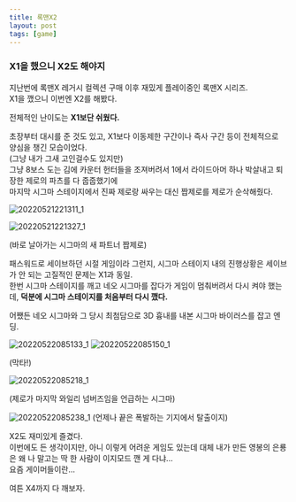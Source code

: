 ```yaml
---
title: 록맨X2
layout: post
tags: [game]
---
```

### X1을 했으니 X2도 해야지
지난번에 록맨X 레거시 컬렉션 구매 이후 재밌게 플레이중인 록맨X 시리즈.  
X1을 깼으니 이번엔 X2를 해봤다.

전체적인 난이도는 **X1보단 쉬웠다.**

초장부터 대시를 준 것도 있고, X1보다 이동제한 구간이나 즉사 구간 등이 전체적으로 양심을 챙긴 모습이었다.  
(그냥 내가 그새 고인걸수도 있지만)  
그냥 8보스 도는 김에 카운터 헌터들을 조져버려서 1에서 라이드아머 하나 박살내고 퇴장한 제로의 파츠를 다 줍줍했기에  
마지막 시그마 스테이지에서 진짜 제로랑 싸우는 대신 짭제로를 제로가 순삭해줬다.

![20220521221311_1](https://user-images.githubusercontent.com/43718966/169691399-4337282a-0a6c-472c-add6-c3d38e975bf4.jpg)

![20220521221327_1](https://user-images.githubusercontent.com/43718966/169691400-babacd33-d6ab-4dc3-9e1c-5e1bb8d8452d.jpg)

(바로 날아가는 시그마의 새 파트너 짭제로)

패스워드로 세이브하던 시절 게임이라 그런지, 시그마 스테이지 내의 진행상황은 세이브가 안 되는 고질적인 문제는 X1과 동일.  
한번 시그마 스테이지를 깨고 네오 시그마를 잡다가 게임이 멈춰버려서 다시 켜야 했는데, **덕분에 시그마 스테이지를 처음부터 다시 깼다.**

어쨌든 네오 시그마와 그 당시 최첨담으로 3D 흉내를 내본 시그마 바이러스를 잡고 엔딩.

![20220522085133_1](https://user-images.githubusercontent.com/43718966/169691497-3ef38c52-e360-4a8d-85e0-65133384bf68.jpg)
![20220522085150_1](https://user-images.githubusercontent.com/43718966/169691503-b6bfe346-25c4-46dc-9fd0-b24face130d2.jpg)

(막타!)

![20220522085218_1](https://user-images.githubusercontent.com/43718966/169691512-ef5dedfa-fc1b-48bf-9c60-ebebd6c2abc8.jpg)

(제로가 마지막 와일리 넘버즈임을 언급하는 시그마)

![20220522085238_1](https://user-images.githubusercontent.com/43718966/169691519-c13db1a8-6ed8-45e8-a9c0-aa3ee554f505.jpg)
(언제나 끝은 폭발하는 기지에서 탈출이지)

X2도 재미있게 즐겼다.  
이번에도 든 생각이지만, 아니 이렇게 어려운 게임도 있는데 대체 내가 만든 영봉의 은룡은 왜 나 말고는 딱 한 사람이 이지모드 깬 게 다냐...  
요즘 게이머들이란...

여튼 X4까지 다 깨보자.
